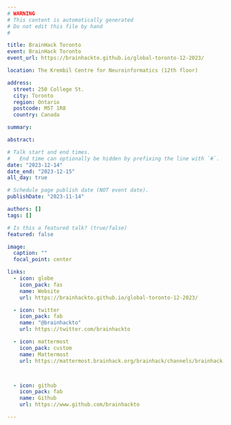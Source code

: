 ```yaml
---
# WARNING
# This content is automatically generated
# Do not edit this file by hand
#

title: BrainHack Toronto
event: BrainHack Toronto
event_url: https://brainhackto.github.io/global-toronto-12-2023/

location: The Krembil Centre for Neuroinformatics (12th floor)

address:
  street: 250 College St.
  city: Toronto
  region: Ontario
  postcode: M5T 1R8
  country: Canada

summary: 

abstract: 

# Talk start and end times.
#   End time can optionally be hidden by prefixing the line with `#`.
date: "2023-12-14"
date_end: "2023-12-15"
all_day: true

# Schedule page publish date (NOT event date).
publishDate: "2023-11-14"

authors: []
tags: []

# Is this a featured talk? (true/false)
featured: false

image:
  caption: ""
  focal_point: center

links:
  - icon: globe
    icon_pack: fas
    name: Website
    url: https://brainhackto.github.io/global-toronto-12-2023/

  - icon: twitter
    icon_pack: fab
    name: "@brainhackto"
    url: https://twitter.com/brainhackto

  - icon: mattermost
    icon_pack: custom
    name: Mattermost
    url: https://mattermost.brainhack.org/brainhack/channels/brainhack-toronto



  - icon: github
    icon_pack: fab
    name: Github
    url: https://www.github.com/brainhackto

---
```



